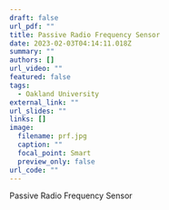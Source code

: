 ```yaml
---
draft: false
url_pdf: ""
title: Passive Radio Frequency Sensor
date: 2023-02-03T04:14:11.018Z
summary: ""
authors: []
url_video: ""
featured: false
tags:
  - Oakland University
external_link: ""
url_slides: ""
links: []
image:
  filename: prf.jpg
  caption: ""
  focal_point: Smart
  preview_only: false
url_code: ""
---
```

Passive Radio Frequency Sensor